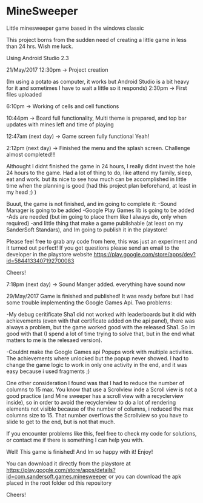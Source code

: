 # MineSweeper
Little minesweeper game based in the windows classic

This project borns from the sudden need of creating a little game in less than 24 hrs. Wish me luck.

Using Android Studio 2.3

21/May/2017
12:30pm -> Project creation

(Im using a potato as computer, it works but Android Studio is a bit heavy for it and sometimes I have to wait a little so it responds)
2:30pm -> First files uploaded

6:10pm -> Working of cells and cell functions

10:44pm -> Board full functionality, Multi theme is prepared, and top bar updates with mines left and time of playing

12:47am (next day) -> Game screen fully functional Yeah!

2:12pm (next day) -> Finished the menu and the splash screen. Challenge almost completed!!!

Althought I didnt finished the game in 24 hours, I really didnt invest the hole 24 hours to the game. Had a lot of thing to do, like attend my family, sleep, eat and work. but its nice to see how much can be accomplished in little time when the planning is good (had this project plan beforehand, at least in my head ;) )

Buuut, the game is not finished, and im going to complete it:
-Sound Manager is going to be added
-Google Play Games lib is going to be added
-Ads are needed (but im going to place them like I always do, only when required)
-and little thing that make a game publishable (at least on my SanderSoft Standars), and Im going to publish it in the playstore!
 
Please feel free to grab any code from here, this was just an experiment and it turned out perfect!
If you got questions please send an email to the developer in the playstore website https://play.google.com/store/apps/dev?id=5844133407192700083

Cheers!

7:18pm (next day) -> Sound Manger added. everything have sound now

29/May/2017
Game is finished and published!
It was ready before but I had some trouble implementing the Google Games Api.
Two problems: 

-My debug ceritificate Sha1 did not worked with leaderboards but it did with achievements (even with that certificate added on the api panel), there was always a problem, but the game worked good with the released Sha1. So Im good with that (I spend a lot of time trying to solve that, but in the end what matters to me is the relesaed version).

-Couldnt make the Google Games api Popups work with multiple activities. The achievements where unlocked but the popup never showed. I had to change the game logic to work in only one activity in the end, and it was easy because i used fragments ;)

One other consideration I found was that I had to reduce the number of columns to 15 max. You know that use a Scrolview inde a Scroll view is not a good practice (and Mine sweeper has a scroll view with a recyclerview inside), so in order to avoid the recyclerview to do a lot of rendering elements not visible because of the number of columns, i reduced the max columns size to 15. That number overflows the Scrollview so you have to slide to get to the end, but is not that much.

If you encounter problems like this, feel free to check my code for solutions, or contact me if there is something I can help you with.

Well! This game is finished! And Im so happy with it! Enjoy!

You can download it directly from the playstore at https://play.google.com/store/apps/details?id=com.sandersoft.games.minesweeper or you can download the apk placed in the root folder od this repository

Cheers!
